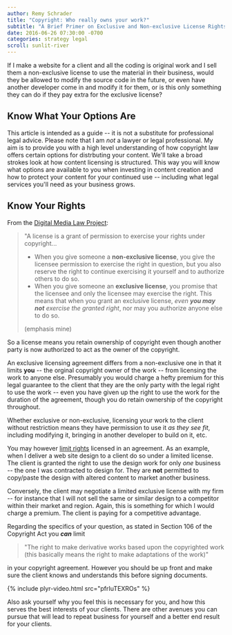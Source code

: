 ```yaml
---
author: Remy Schrader
title: "Copyright: Who really owns your work?"
subtitle: "A Brief Primer on Exclusive and Non-exclusive License Rights"
date: 2016-06-26 07:30:00 -0700
categories: strategy legal
scroll: sunlit-river
---
```


If I make a website for a client and all the coding is original work
 and I sell them a non-exclusive license to use the material in their business,
 would they be allowed to modify the source code in the future,
 or even have another developer come in and modify it for them,
 or is this only something they can do if they pay extra
 for the exclusive license?

## Know What Your Options Are

 This article is intended as a guide -- it is not a substitute for professional legal advice.
Please note that I am _not_ a lawyer or legal professional.
My aim is to provide you with a high level understanding of how copyright law offers certain options for distrbuting your content.
We'll take a broad strokes look at how content licensing is structured.
This way you will know what options are available to you when investing in content creation and how to protect your content for your continued use -- including what legal services you'll need as your business grows. 

## Know Your Rights  

From the [Digital Media Law Project][legal-guide]:  

> "A license is a grant of permission to exercise your rights under copyright...  
>
> + When you give someone a **non-exclusive license**, you give the licensee permission to exercise the right in question, but you also reserve the right to continue exercising it yourself and to authorize others to do so.  
> + When you give someone an **exclusive license**, you promise that the licensee and only the licensee may exercise the right. This means that when you grant an exclusive license, _even **you may not** exercise the granted right_, nor may you authorize anyone else to do so.  
>
> (emphasis mine)  

So a license means you retain ownership of copyright even though another party is now authorized to act as the owner of the copyright.    

An exclusive licensing agreement differs from a non-exclusive one in that it limits **you** -- the orginal copyright owner of the work -- from licensing the work to anyone else. Presumably you would charge a hefty premium for this legal guarantee to the client that they are the only party with the legal right to use the work -- even you have given up the right to use the work for the duration of the agreement, though you do retain ownership of the copyright throughout.  

Whether exclusive or non-exclusive, licensing your work to the client without restriction means they have permission to use it _as they see fit_, including modifying it, bringing in another developer to build on it, etc.  

You may however [limit rights](http://www.dmlp.org/legal-guide/which-rights-can-be-transferred-or-licensed) licensed in an agreement. As an example, when I deliver a web site design to a client do so under a limited license. The client is granted the right to use the design work for only _one_ business -- the one I was contracted to design for. They are **not** permitted to copy/paste the design with altered content to market another business.  

Conversely, the client may negotiate a limited exclusive license with my firm -- for instance that I will not sell the same or similar design to a competitor within their market and region. Again, this is something for which I would charge a premium. The client is paying for a competitive advantage.    

Regarding the specifics of your question, as stated in Section 106 of the Copyright Act you _**can**_ limit  

> "The right to make derivative works based upon the copyrighted work (this basically means the right to make adaptations of the work)"  

in your copyright agreement. However you should be up front and make sure the client knows and understands this before signing documents.  

{% include plyr-video.html src="pfrIuTEXROs" %}

Also ask yourself why you feel this is necessary for you, and how this serves the best interests of your clients. There are other avenues you can pursue that will lead to repeat business for yourself and a better end result for your clients.  

<script>

// ID of the Google Spreadsheet
var spreadsheetID = '16FuP13iOQWUAeZEQX4RTPTrnUhDG58gvY2kCo-RRye8';
var worksheet = 'od6';

// Make sure it is public or set to Anyone with link can view
var url = "https://spreadsheets.google.com/feeds/list/" + spreadsheetID + "/" + worksheet + "/public/values?alt=json";

$.getJSON(url, function(data) {

  var entry = data.feed.entry;

  //first row "title" column
  console.log(entry[0]['gsx$term']['$t']);
  console.log(entry[0]['gsx$loc']['$t']);
  console.log(entry[1]['gsx$term']['$t']);
  console.log(entry[1]['gsx$loc']['$t']);

  $(entry).each(function(){
    // Column names are name, age, etc.
    $('.fetched').prepend('<p><strong>'+this.gsx$term.$t+'</strong></p><p>'+this.gsx$loc.$t+'</p>');
  });

});

</script>

<div class="fetched"></div>


[legal-guide]: http://www.dmlp.org/legal-guide/understanding-difference-between-transfer-and-license
